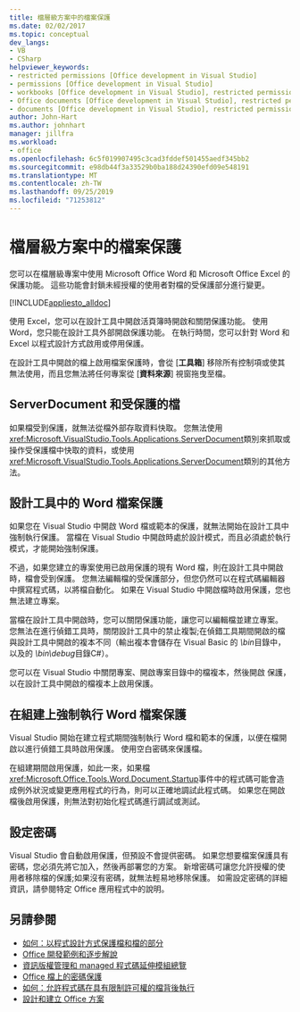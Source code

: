 ```yaml
---
title: 檔層級方案中的檔案保護
ms.date: 02/02/2017
ms.topic: conceptual
dev_langs:
- VB
- CSharp
helpviewer_keywords:
- restricted permissions [Office development in Visual Studio]
- permissions [Office development in Visual Studio]
- workbooks [Office development in Visual Studio], restricted permissions
- Office documents [Office development in Visual Studio], restricted permissions
- documents [Office development in Visual Studio], restricted permissions
author: John-Hart
ms.author: johnhart
manager: jillfra
ms.workload:
- office
ms.openlocfilehash: 6c5f019907495c3cad3fddef501455aedf345bb2
ms.sourcegitcommit: e98db44f3a33529b0ba188d24390efd09e548191
ms.translationtype: MT
ms.contentlocale: zh-TW
ms.lasthandoff: 09/25/2019
ms.locfileid: "71253812"
---
```

# <a name="document-protection-in-document-level-solutions"></a>檔層級方案中的檔案保護
  您可以在檔層級專案中使用 Microsoft Office Word 和 Microsoft Office Excel 的保護功能。 這些功能會封鎖未經授權的使用者對檔的受保護部分進行變更。

 [!INCLUDE[appliesto_alldoc](../vsto/includes/appliesto-alldoc-md.md)]

 使用 Excel，您可以在設計工具中開啟活頁簿時開啟和關閉保護功能。 使用 Word，您只能在設計工具外部開啟保護功能。 在執行時間，您可以針對 Word 和 Excel 以程式設計方式啟用或停用保護。

 在設計工具中開啟的檔上啟用檔案保護時，會從 [**工具箱**] 移除所有控制項或使其無法使用，而且您無法將任何專案從 [**資料來源**] 視窗拖曳至檔。

## <a name="serverdocument-and-protected-documents"></a>ServerDocument 和受保護的檔
 如果檔受到保護，就無法從檔外部存取資料快取。 您無法使用<xref:Microsoft.VisualStudio.Tools.Applications.ServerDocument>類別來抓取或操作受保護檔中快取的資料，或使用<xref:Microsoft.VisualStudio.Tools.Applications.ServerDocument>類別的其他方法。

## <a name="word-document-protection-in-the-designer"></a>設計工具中的 Word 檔案保護
 如果您在 Visual Studio 中開啟 Word 檔或範本的保護，就無法開始在設計工具中強制執行保護。 當檔在 Visual Studio 中開啟時處於設計模式，而且必須處於執行模式，才能開始強制保護。

 不過，如果您建立的專案使用已啟用保護的現有 Word 檔，則在設計工具中開啟時，檔會受到保護。 您無法編輯檔的受保護部分，但您仍然可以在程式碼編輯器中撰寫程式碼，以將檔自動化。 如果在 Visual Studio 中開啟檔時啟用保護，您也無法建立專案。

 當檔在設計工具中開啟時，您可以關閉保護功能，讓您可以編輯檔並建立專案。 您無法在進行偵錯工具時，關閉設計工具中的禁止複製;在偵錯工具期間開啟的檔與設計工具中開啟的複本不同（輸出複本會儲存在 Visual Basic 的 *\bin*目錄中，以及的 *\bin\debug*目錄C#）。

 您可以在 Visual Studio 中關閉專案、開啟專案目錄中的檔複本，然後開啟 保護，以在設計工具中開啟的檔複本上啟用保護。

## <a name="enforce-word-document-protection-on-build"></a>在組建上強制執行 Word 檔案保護
 Visual Studio 開始在建立程式期間強制執行 Word 檔和範本的保護，以便在檔開啟以進行偵錯工具時啟用保護。 使用空白密碼來保護檔。

 在組建期間啟用保護，如此一來，如果檔<xref:Microsoft.Office.Tools.Word.Document.Startup>事件中的程式碼可能會造成例外狀況或變更應用程式的行為，則可以正確地調試此程式碼。 如果您在開啟檔後啟用保護，則無法對初始化程式碼進行調試或測試。

## <a name="setting-the-password"></a>設定密碼
 Visual Studio 會自動啟用保護，但預設不會提供密碼。 如果您想要檔案保護具有密碼，您必須先將它加入，然後再部署您的方案。 新增密碼可讓您允許授權的使用者移除檔的保護;如果沒有密碼，就無法輕易地移除保護。 如需設定密碼的詳細資訊，請參閱特定 Office 應用程式中的說明。

## <a name="see-also"></a>另請參閱
- [如何：以程式設計方式保護檔和檔的部分](../vsto/how-to-programmatically-protect-documents-and-parts-of-documents.md)
- [Office 開發範例和逐步解說](../vsto/office-development-samples-and-walkthroughs.md)
- [資訊版權管理和 managed 程式碼延伸模組總覽](../vsto/information-rights-management-and-managed-code-extensions-overview.md)
- [Office 檔上的密碼保護](../vsto/password-protection-on-office-documents.md)
- [如何：允許程式碼在具有限制許可權的檔背後執行](../vsto/how-to-permit-code-to-run-behind-documents-with-restricted-permissions.md)
- [設計和建立 Office 方案](../vsto/designing-and-creating-office-solutions.md)
